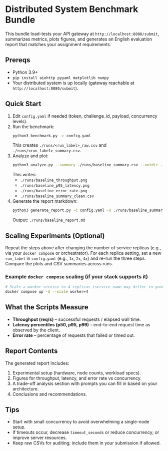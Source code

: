# Distributed System Benchmark Bundle

This bundle load-tests your API gateway at `http://localhost:8080/submit`, summarizes metrics, plots figures, and generates an English evaluation report that matches your assignment requirements.

## Prereqs
- Python 3.9+
- `pip install aiohttp pyyaml matplotlib numpy`
- Your distributed system is up locally (gateway reachable at `http://localhost:8080/submit`).

## Quick Start
1. Edit `config.yaml` if needed (token, challenge_id, payload, concurrency levels).
2. Run the benchmark:
   ```bash
   python3 benchmark.py -c config.yaml
   ```
   This creates `./runs/<run_label>_raw.csv` and `./runs/<run_label>_summary.csv`.
3. Analyze and plot:
   ```bash
   python3 analyze.py --summary ./runs/baseline_summary.csv --outdir ./runs --run_label baseline
   ```
   This writes:
   - `./runs/baseline_throughput.png`
   - `./runs/baseline_p95_latency.png`
   - `./runs/baseline_error_rate.png`
   - `./runs/baseline_summary_clean.csv`
4. Generate the report markdown:
   ```bash
   python3 generate_report.py -c config.yaml -s ./runs/baseline_summary_clean.csv      --hardware_env "Fill in your CPUs/GPUs/RAM/NICs"      --software_env "Fill in OS, Docker version, image tags"      --num_nodes "e.g., gateway=1, worker=4, DB=1"
   ```
   Output: `./runs/baseline_report.md`

## Scaling Experiments (Optional)
Repeat the steps above after changing the number of service replicas (e.g., via your `docker compose` or orchestrator). For each replica setting, set a new `run_label` in `config.yaml` (e.g., `1x`, `2x`, `4x`) and re-run the three steps. Compare the plots and CSV summaries across runs.

### Example `docker compose` scaling (if your stack supports it)
```bash
# Scale a worker service to 4 replicas (service name may differ in your compose file)
docker compose up -d --scale worker=4
```

## What the Scripts Measure
- **Throughput (req/s)** – successful requests / elapsed wall time.
- **Latency percentiles (p50, p95, p99)** – end-to-end request time as observed by the client.
- **Error rate** – percentage of requests that failed or timed out.

## Report Contents
The generated report includes:
1. Experimental setup (hardware, node counts, workload specs).
2. Figures for throughput, latency, and error rate vs concurrency.
3. A trade-off analysis section with prompts you can fill in based on your architecture.
4. Conclusions and recommendations.

## Tips
- Start with small concurrency to avoid overwhelming a single-node setup.
- If timeouts occur, decrease `timeout_seconds` or reduce concurrency; or improve server resources.
- Keep raw CSVs for auditing; include them in your submission if allowed.
